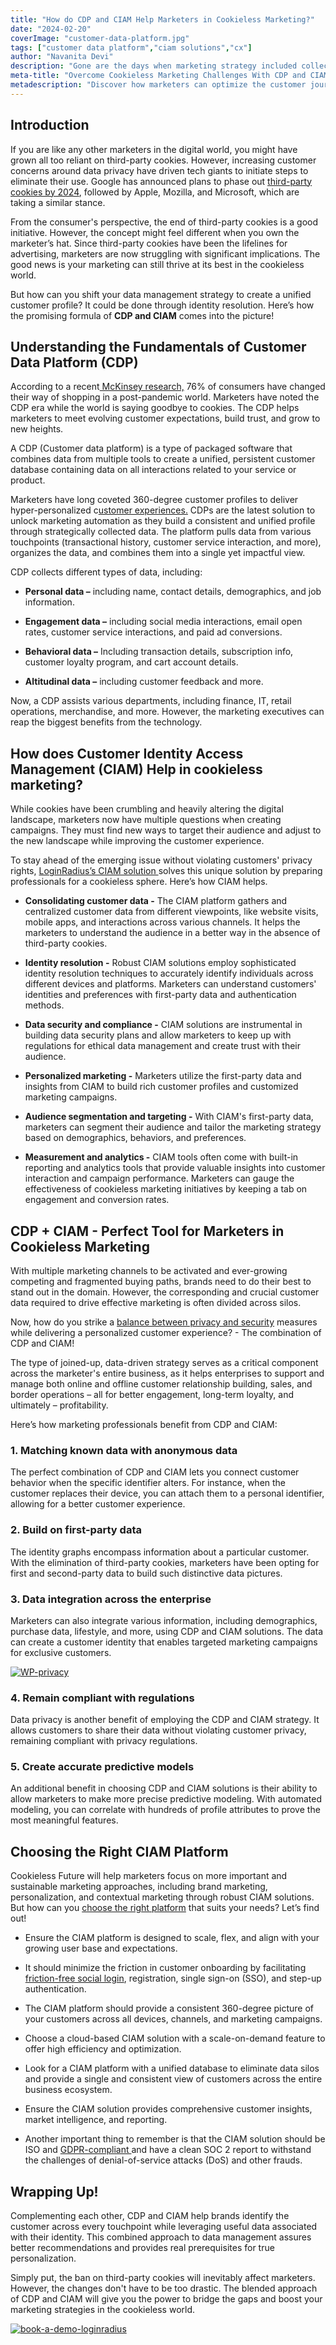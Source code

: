 ```yaml
---
title: "How do CDP and CIAM Help Marketers in Cookieless Marketing?"
date: "2024-02-20"
coverImage: "customer-data-platform.jpg"
tags: ["customer data platform","ciam solutions","cx"]
author: "Navanita Devi"
description: "Gone are the days when marketing strategy included collecting and using third-party cookies to target consumers. In today’s era, consumers are calling the shots to control their privacy, leading to a big change in how marketers manage customer data. While the concept evolved into reality, how can marketers move forward? Stay tuned as we explore how CDP and CIAM help marketers thrive in cookieless marketing."
meta-title: "Overcome Cookieless Marketing Challenges With CDP and CIAM"
metadescription: "Discover how marketers can optimize the customer journey with CDP and CIAM strategies, essential for seamlessly navigating the era of cookieless marketing."
---
```

## Introduction

If you are like any other marketers in the digital world, you might have grown all too reliant on third-party cookies. However, increasing customer concerns around data privacy have driven tech giants to initiate steps to eliminate their use. Google has announced plans to phase out [third-party cookies by 2024](https://developers.google.com/privacy-sandbox/blog/cookie-countdown-2023oct), followed by Apple, Mozilla, and Microsoft, which are taking a similar stance.

From the consumer's perspective, the end of third-party cookies is a good initiative. However, the concept might feel different when you own the marketer’s hat. Since third-party cookies have been the lifelines for advertising, marketers are now struggling with significant implications. The good news is your marketing can still thrive at its best in the cookieless world.

But how can you shift your data management strategy to create a unified customer profile? It could be done through identity resolution. Here’s how the promising formula of **CDP and CIAM** comes into the picture! 

## Understanding the Fundamentals of Customer Data Platform (CDP)

According to a recent[ McKinsey research,](https://www.mckinsey.com/capabilities/growth-marketing-and-sales/our-insights/emerging-consumer-trends-in-a-post-covid-19-world) 76% of consumers have changed their way of shopping in a post-pandemic world. Marketers have noted the CDP era while the world is saying goodbye to cookies. The CDP helps marketers to meet evolving customer expectations, build trust, and grow to new heights.

A CDP (Customer data platform) is a type of packaged software that combines data from multiple tools to create a unified, persistent customer database containing data on all interactions related to your service or product. 

Marketers have long coveted 360-degree customer profiles to deliver hyper-personalized c[ustomer experiences.](https://www.loginradius.com/blog/identity/new-age-ciam/) CDPs are the latest solution to unlock marketing automation as they build a consistent and unified profile through strategically collected data. The platform pulls data from various touchpoints (transactional history, customer service interaction, and more), organizes the data, and combines them into a single yet impactful view.

CDP collects different types of data, including:

* **Personal data –** including name, contact details, demographics, and job information.

* **Engagement data –** including social media interactions, email open rates, customer service interactions, and paid ad conversions.

* **Behavioral data –** Including transaction details, subscription info, customer loyalty program, and cart account details.

* **Altitudinal data –** including customer feedback and more.

Now, a CDP assists various departments, including finance, IT, retail operations, merchandise, and more. However, the marketing executives can reap the biggest benefits from the technology.

## How does Customer Identity Access Management (CIAM) Help in cookieless marketing?

While cookies have been crumbling and heavily altering the digital landscape, marketers now have multiple questions when creating campaigns. They must find new ways to target their audience and adjust to the new landscape while improving the customer experience. 

To stay ahead of the emerging issue without violating customers' privacy rights, [LoginRadius’s CIAM solution ](https://www.loginradius.com/blog/engineering/cookie-based-vs-cookieless-authentication/)solves this unique solution by preparing professionals for a cookieless sphere. 
Here’s how CIAM helps.

* **Consolidating customer data -** The CIAM platform gathers and centralized customer data from different viewpoints, like website visits, mobile apps, and interactions across various channels. It helps the marketers to understand the audience in a better way in the absence of third-party cookies. 

* **Identity resolution -**  Robust CIAM solutions employ sophisticated identity resolution techniques to accurately identify individuals across different devices and platforms. Marketers can understand customers' identities and preferences with first-party data and authentication methods. 

* **Data security and compliance -** CIAM solutions are instrumental in building data security plans and allow marketers to keep up with regulations for ethical data management and create trust with their audience. 

* **Personalized marketing -**  Marketers utilize the first-party data and insights from CIAM to build rich customer profiles and customized marketing campaigns. 

* **Audience segmentation and targeting -** With CIAM's first-party data, marketers can segment their audience and tailor the marketing strategy based on demographics, behaviors, and preferences. 
* **Measurement and analytics -** CIAM tools often come with built-in reporting and analytics tools that provide valuable insights into customer interaction and campaign performance. Marketers can gauge the effectiveness of cookieless marketing initiatives by keeping a tab on engagement and conversion rates. 

## CDP + CIAM - Perfect Tool for Marketers in Cookieless Marketing 

With multiple marketing channels to be activated and ever-growing competing and fragmented buying paths, brands need to do their best to stand out in the domain. However, the corresponding and crucial customer data required to drive effective marketing is often divided across silos. 

Now, how do you strike a [balance between privacy and security](https://www.loginradius.com/security/) measures while delivering a personalized customer experience? - The combination of CDP and CIAM!

The type of joined-up, data-driven strategy serves as a critical component across the marketer's entire business, as it helps enterprises to support and manage both online and offline customer relationship building, sales, and border operations – all for better engagement, long-term loyalty, and ultimately – profitability. 

Here’s how marketing professionals benefit from CDP and CIAM:

### 1. Matching known data with anonymous data

The perfect combination of CDP and CIAM lets you connect customer behavior when the specific identifier alters. For instance, when the customer replaces their device, you can attach them to a personal identifier, allowing for a better customer experience.

### 2. Build on first-party data

The identity graphs encompass information about a particular customer. With the elimination of third-party cookies, marketers have been opting for first and second-party data to build such distinctive data pictures. 

### 3. Data integration across the enterprise

Marketers can also integrate various information, including demographics, purchase data, lifestyle, and more, using CDP and CIAM solutions. The data can create a customer identity that enables targeted marketing campaigns for exclusive customers.

[![WP-privacy](WP-privacy.png)](https://www.loginradius.com/resource/privacy-assured-marketing-whitepaper)

### 4. Remain compliant with regulations

Data privacy is another benefit of employing the CDP and CIAM strategy. It allows customers to share their data without violating customer privacy, remaining compliant with privacy regulations.

### 5. Create accurate predictive models

An additional benefit in choosing CDP and CIAM solutions is their ability to allow marketers to make more precise predictive modeling. With automated modeling, you can correlate with hundreds of profile attributes to prove the most meaningful features.

## Choosing the Right CIAM Platform 

Cookieless Future will help marketers focus on more important and sustainable marketing approaches, including brand marketing, personalization, and contextual marketing through robust CIAM solutions. But how can you [choose the right platform](https://www.loginradius.com/blog/identity/guide-choosing-right-ciam-solution/) that suits your needs? Let’s find out!

* Ensure the CIAM platform is designed to scale, flex, and align with your growing user base and expectations.

* It should minimize the friction in customer onboarding by facilitating [friction-free social login](https://www.loginradius.com/social-login/), registration, single sign-on (SSO), and step-up authentication.

* The CIAM platform should provide a consistent 360-degree picture of your customers across all devices, channels, and marketing campaigns.

* Choose a cloud-based CIAM solution with a scale-on-demand feature to offer high efficiency and optimization. 

* Look for a CIAM platform with a unified database to eliminate data silos and provide a single and consistent view of customers across the entire business ecosystem. 

* Ensure the CIAM solution provides comprehensive customer insights, market intelligence, and reporting. 

* Another important thing to remember is that the CIAM solution should be ISO and [GDPR-compliant ](https://www.loginradius.com/gdpr-and-privacy/)and have a clean SOC 2 report to withstand the challenges of denial-of-service attacks (DoS) and other frauds. 

## Wrapping Up!

Complementing each other, CDP and CIAM help brands identify the customer across every touchpoint while leveraging useful data associated with their identity. This combined approach to data management assures better recommendations and provides real prerequisites for true personalization. 

Simply put, the ban on third-party cookies will inevitably affect marketers. However, the changes don't have to be too drastic. The blended approach of CDP and CIAM will give you the power to bridge the gaps and boost your marketing strategies in the cookieless world. 

[![book-a-demo-loginradius](../../assets/book-a-demo-loginradius.png)](https://www.loginradius.com/book-a-demo/)
